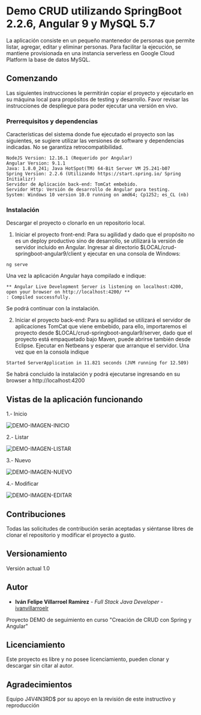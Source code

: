 # Demo CRUD utilizando SpringBoot 2.2.6, Angular 9 y MySQL 5.7

La aplicación consiste en un pequeño mantenedor de personas que permite listar, agregar, editar y eliminar personas. Para facilitar la ejecución, se mantiene provisionada en una instancia serverless en Google Cloud Platform la base de datos MySQL. 

## Comenzando

Las siguientes instrucciones le permitirán copiar el proyecto y ejecutarlo en su máquina local para propósitos de testing y desarrollo. 
Favor revisar las instrucciones de despliegue para poder ejecutar una versión en vivo. 

### Prerrequisitos y dependencias

Características del sistema donde fue ejecutado el proyecto son las siguientes, se sugiere utilizar las versiones de software y dependencias indicadas. No se garantiza retrocompatibilidad. 

```
NodeJS Version: 12.16.1 (Requerido por Angular) 
Angular Version: 9.1.1
Java: 1.8.0_241; Java HotSpot(TM) 64-Bit Server VM 25.241-b07
Spring Version: 2.2.6 (Utilizando https://start.spring.io/ Spring Initializr) 
Servidor de Aplicación back-end: TomCat embebido.
Servidor Http: Versión de desarrollo de Angular para testing. 
System: Windows 10 version 10.0 running on amd64; Cp1252; es_CL (nb)
```

### Instalación 

Descargar el proyecto o clonarlo en un repositorio local. 

1) Iniciar el proyecto front-end: Para su agilidad y dado que el propósito no es un deploy productivo sino de desarrollo, se utilizará la versión de servidor incluido en Angular. Ingresar al directorio $LOCAL/crud-springboot-angular9/client y ejecutar en una consola de Windows: 
```
ng serve
```

Una vez la aplicación Angular haya compilado e indique: 

```
** Angular Live Development Server is listening on localhost:4200, open your browser on http://localhost:4200/ **
: Compiled successfully.
```

Se podrá continuar con la instalación. 


2) Iniciar el proyecto back-end: Para su agilidad se utilizará el servidor de aplicaciones TomCat que viene embebido, para ello, importaremos el proyecto desde $LOCAL/crud-springboot-angular9/server, dado que el proyecto está empaquetado bajo Maven, puede abrirse también desde Eclipse. Ejecutar en Netbeans y esperar que arranque el servidor. Una vez que en la consola indique 

```
Started ServerApplication in 11.821 seconds (JVM running for 12.509)
```
Se habrá concluido la instalación y podrá ejecutarse ingresando en su browser a http://localhost:4200 



## Vistas de la aplicación funcionando 

1.- Inicio 

![DEMO-IMAGEN-INICIO](https://github.com/ivanvillarroelr/crud-springboot-angular9/blob/master/SS/principal.png)

2.- Listar 

![DEMO-IMAGEN-LISTAR](https://github.com/ivanvillarroelr/crud-springboot-angular9/blob/master/SS/listar.png)

3.- Nuevo

![DEMO-IMAGEN-NUEVO](https://github.com/ivanvillarroelr/crud-springboot-angular9/blob/master/SS/nuevo.png)

4.- Modificar

![DEMO-IMAGEN-EDITAR](https://github.com/ivanvillarroelr/crud-springboot-angular9/blob/master/SS/modificar.png)



## Contribuciones

Todas las solicitudes de contribución serán aceptadas y siéntanse libres de clonar el repositorio y modificar el proyecto a gusto. 

## Versionamiento

Versión actual 1.0

## Autor

* **Iván Felipe Villarroel Ramírez** - *Full Stack Java Developer* - [ivanvillarroelr](https://github.com/ivanvillarroelr)

Proyecto DEMO de seguimiento en curso "Creación de CRUD con Spring y Angular"

## Licenciamiento

Este proyecto es libre y no posee licenciamiento, pueden clonar y descargar sin citar al autor. 

## Agradecimientos

Equipo J4V4N3RD$ por su apoyo en la revisión de este instructivo y reproducción

